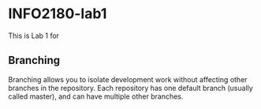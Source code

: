 # INFO2180-lab1
This is Lab 1 for <Zoe Duncan>
## Branching
Branching allows you to isolate development work without
affecting other branches in the repository. Each repository
has one default branch (usually called master), and can have 
multiple other branches.